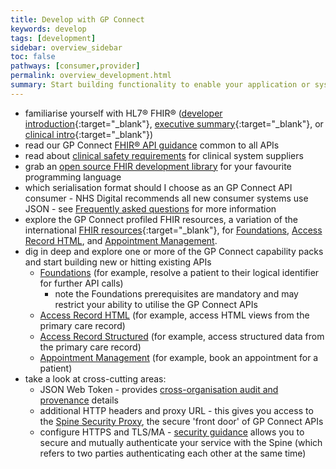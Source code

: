 ```yaml
---
title: Develop with GP Connect
keywords: develop
tags: [development]
sidebar: overview_sidebar
toc: false
pathways: [consumer,provider]
permalink: overview_development.html
summary: Start building functionality to enable your application or system to consume or expose data
---
```


- familiarise yourself with HL7&reg; FHIR&reg; ([developer introduction](http://www.hl7.org/implement/standards/fhir/STU3/overview-dev.html){:target="_blank"}, [executive summary](http://www.hl7.org/implement/standards/fhir/STU3/summary.html){:target="_blank"}, or [clinical intro](http://www.hl7.org/implement/standards/fhir/STU3/overview-clinical.html){:target="_blank"})
 - read our GP Connect [FHIR&reg; API guidance](development_fhir_api_guidance.html) common to all APIs
 - read about [clinical safety requirements](designprinciples_clinical_safety_principles.html) for clinical system suppliers
- grab an [open source FHIR development library](development_fhir_open_source_guidance.html) for your favourite programming language
- which serialisation format should I choose as an GP Connect API consumer - NHS Digital recommends all new consumer systems use JSON - see [Frequently asked questions](support_faq.html) for more information
- explore the GP Connect profiled FHIR resources, a variation of the international [FHIR resources](https://www.hl7.org/fhir/STU3/){:target="_blank"}, for [Foundations](datalibraryfoundation.html), [Access Record HTML](datalibraryaccessRecord.html), and [Appointment Management](datalibraryappointment.html).
- dig in deep and explore one or more of the GP Connect capability packs and start building new or hitting existing APIs
  - [Foundations](foundations.html) (for example, resolve a patient to their logical identifier for further API calls)
  	- note the Foundations prerequisites are mandatory and may restrict your ability to utilise the GP Connect APIs
  - [Access Record HTML](accessrecord.html) (for example, access HTML views from the primary care record)
  - [Access Record Structured](accessrecord_structured_copy.html) (for example, access structured data from the primary care record)
  - [Appointment Management](appointments.html) (for example, book an appointment for a patient)  
- take a look at cross-cutting areas:
  - JSON Web Token - provides [cross-organisation audit and provenance](integration_cross_organisation_audit_and_provenance.html) details
  - additional HTTP headers and proxy URL - this gives you access to the [Spine Security Proxy](integration_spine_secure_proxy.html), the secure 'front door' of GP Connect APIs
  - configure HTTPS and TLS/MA - [security guidance](development_api_security_guidance.html) allows you to secure and mutually authenticate your service with the Spine (which refers to two parties authenticating each other at the same time) 
 
